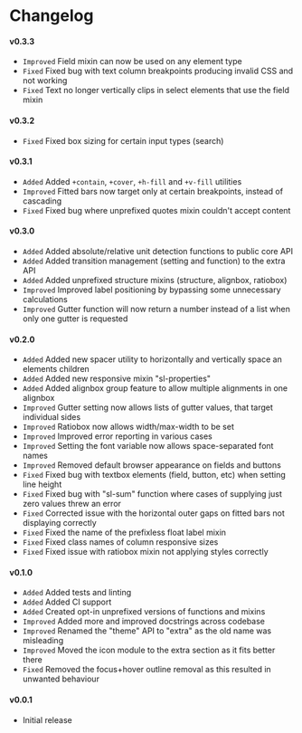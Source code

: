 # Changelog

#### v0.3.3
- `Improved` Field mixin can now be used on any element type
- `Fixed` Fixed bug with text column breakpoints producing invalid CSS and not working
- `Fixed` Text no longer vertically clips in select elements that use the field mixin

#### v0.3.2
- `Fixed` Fixed box sizing for certain input types (search)

#### v0.3.1
- `Added` Added `+contain`, `+cover`, `+h-fill` and `+v-fill` utilities
- `Improved` Fitted bars now target only at certain breakpoints, instead of cascading
- `Fixed` Fixed bug where unprefixed quotes mixin couldn't accept content

#### v0.3.0

- `Added` Added absolute/relative unit detection functions to public core API
- `Added` Added transition management (setting and function) to the extra API
- `Added` Added unprefixed structure mixins (structure, alignbox, ratiobox)
- `Improved` Improved label positioning by bypassing some unnecessary calculations
- `Improved` Gutter function will now return a number instead of a list when only one gutter is requested

#### v0.2.0
- `Added` Added new spacer utility to horizontally and vertically space an elements children
- `Added` Added new responsive mixin "sl-properties"
- `Added` Added alignbox group feature to allow multiple alignments in one alignbox
- `Improved` Gutter setting now allows lists of gutter values, that target individual sides
- `Improved` Ratiobox now allows width/max-width to be set
- `Improved` Improved error reporting in various cases
- `Improved` Setting the font variable now allows space-separated font names
- `Improved` Removed default browser appearance on fields and buttons
- `Fixed` Fixed bug with textbox elements (field, button, etc) when setting line height
- `Fixed` Fixed bug with "sl-sum" function where cases of supplying just zero values threw an error
- `Fixed` Corrected issue with the horizontal outer gaps on fitted bars not displaying correctly
- `Fixed` Fixed the name of the prefixless float label mixin
- `Fixed` Fixed class names of column responsive sizes
- `Fixed` Fixed issue with ratiobox mixin not applying styles correctly

#### v0.1.0
- `Added` Added tests and linting
- `Added` Added CI support
- `Added` Created opt-in unprefixed versions of functions and mixins
- `Improved` Added more and improved docstrings across codebase
- `Improved` Renamed the "theme" API to "extra" as the old name was misleading
- `Improved` Moved the icon module to the extra section as it fits better there
- `Fixed` Removed the focus+hover outline removal as this resulted in unwanted behaviour

#### v0.0.1
- Initial release
